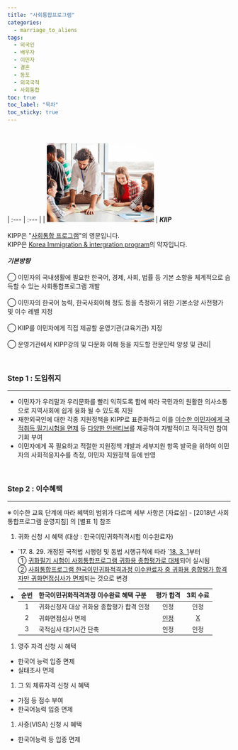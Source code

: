 ```yaml
---
title: "사회통합프로그램"
categories:
  - marriage_to_aliens
tags:
  - 외국인
  - 배우자
  - 이민자
  - 결혼
  - 동포
  - 외국국적
  - 사회통합
toc: true
toc_label: "목차"
toc_sticky: true
---
```


<br>

| :--- | :--- |
| ![logo](/assets/images/marriage_to_aliens/2020-08-15-social-integration_1.png) | **_KIIP_**<br><br>KIPP은 "<u>사회통합 프로그램</u>"의 영문입니다.<br>KIPP은 <u>Korea Immigration & intergration program</u>의 약자입니다.<br><br>**_기본방향_**<br><br>◯ 이민자의 국내생활에 필요한 한국어, 경제, 사회, 법률 등 기본 소향을 체계적으로 습득할 수 있는 사회통합프로그램 개발<br><br>◯ 이민자의 한국어 능력, 한국사회이해 정도 등을 측정하기 위한 기본소양 사전평가 및 이수 레벨 지정<br><br>◯ KIIP를 이민자에게 직접 제공할 운영기관(교육기관) 지정<br><br>◯ 운영기관에서 KIPP강의 및 다문화 이해 등을 지도할 전문인력 양성 및 관리|  

<br>

### Step 1 : 도입취지
---
- 이민자가 우리말과 우리문화를 빨리 익히도록 함에 따라 국민과의 원활한 의사소통으로 지역사회에 쉽게 융화 될 수 있도록 지원
- 재한외국인에 대한 각종 지원정책을 KIPP로 표준화하고 이를 <u>이수한 이민자에게 국적취득 필기시험을 면제</u> 등 <u>다양한 인센티브</u>를 제공하여 자발적이고 적극적인 참여 기회 부여
- 이민자에게 꼭 필요하고 적절한 지원정책 개발과 세부지원 항목 발국을 위하여 이민자의 사회적응지수를 측정, 이민자 지원정책 등에 반영  
<br>

### Step 2 : 이수혜택
---
※ 이수한 교육 단계에 따라 혜택의 범위가 다르며 세부 사항은 \[자료실\] - \[2018년 사회통합프로그램 운영지침\] 의 \[별표 1\] 참조

1. 귀화 신청 시 혜택 (대상 : 한국이민귀화적격시험 이수완료자)
- \`17. 8. 29. 개정된 국적법 시행령 및 동법 시행규칙에 따라 \`<u>18. 3. 1</u>부터<br>
  ① <u>귀화필기 시험이 사회통합프로그램 귀화용 종합평가로 대체</u>되어 실시됨<br>
  ② <u>사회통합프로그램 한국이민귀화적격과정 이수완료자 중 귀화용 종합평가 합격자만 귀화면접심사가 면제</u>되는 것으로 변경
- | 순번 | 한국이민귀화적격과정 이수완료 혜택 구분 | 평가 합격 | 3회 수료 |
  | :---: | --- | :---: | :---: |
  | 1 | 귀화신청자 대상 귀화용 종합평가 합격 인정 | 인정 | 인정 |
  | 2 | 귀화면접심사 면제 | <u>인정</u> | <u>X</u> |
  | 3 | 국적심사 대기시간 단축 | 인정 | 인정 |


1. 영주 자격 신청 시 혜택
- 한국어 능력 입증 면제
- 실태조사 면제
1. 그 외 체류자격 신청 시 혜택
- 가점 등 점수 부여
- 한국어능력 입증 면제
1. 사증(VISA) 신청 시 혜택
- 한국어능력 등 입증 면제